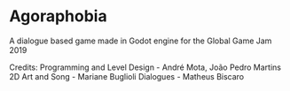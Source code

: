# Agoraphobia

A dialogue based game made in Godot engine for the Global Game Jam 2019

Credits:
Programming and Level Design - André Mota, João Pedro Martins
2D Art and Song - Mariane Buglioli
Dialogues - Matheus Biscaro
